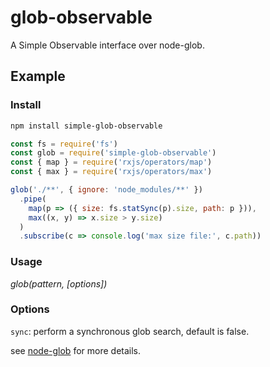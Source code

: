 # glob-observable

A Simple Observable interface over node-glob.

## Example

### Install

```bash
npm install simple-glob-observable
```

```javascript
const fs = require('fs')
const glob = require('simple-glob-observable')
const { map } = require('rxjs/operators/map')
const { max } = require('rxjs/operators/max')

glob('./**', { ignore: 'node_modules/**' })
  .pipe(
    map(p => ({ size: fs.statSync(p).size, path: p })),
    max((x, y) => x.size > y.size)
  )
  .subscribe(c => console.log('max size file:', c.path))
```

### Usage

_glob(pattern, [options])_

### Options

`sync`: perform a synchronous glob search, default is false.

see [node-glob](https://github.com/isaacs/node-glob#options) for more details.
